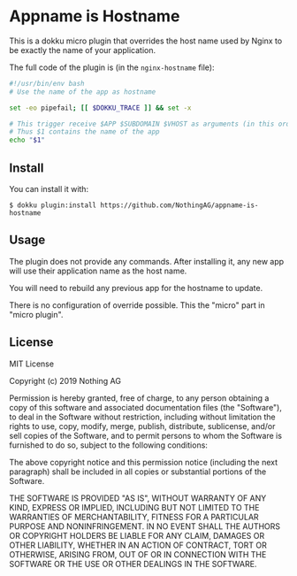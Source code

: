 # Appname is Hostname

This is a dokku micro plugin that overrides the host name used by Nginx to be
exactly the name of your application.

The full code of the plugin is (in the `nginx-hostname` file):

```bash
#!/usr/bin/env bash
# Use the name of the app as hostname

set -eo pipefail; [[ $DOKKU_TRACE ]] && set -x

# This trigger receive $APP $SUBDOMAIN $VHOST as arguments (in this order).
# Thus $1 contains the name of the app
echo "$1"
```

## Install

You can install it with:
```
$ dokku plugin:install https://github.com/NothingAG/appname-is-hostname
```

## Usage

The plugin does not provide any commands. After installing it, any new app will
use their application name as the host name.

You will need to rebuild any previous app for the hostname to update.

There is no configuration of override possible. This the "micro" part in "micro
plugin".

## License

MIT License

Copyright (c) 2019 Nothing AG

Permission is hereby granted, free of charge, to any person obtaining a copy of
this software and associated documentation files (the "Software"), to deal in
the Software without restriction, including without limitation the rights to
use, copy, modify, merge, publish, distribute, sublicense, and/or sell copies
of the Software, and to permit persons to whom the Software is furnished to do
so, subject to the following conditions:

The above copyright notice and this permission notice (including the next
paragraph) shall be included in all copies or substantial portions of the
Software.

THE SOFTWARE IS PROVIDED "AS IS", WITHOUT WARRANTY OF ANY KIND, EXPRESS OR
IMPLIED, INCLUDING BUT NOT LIMITED TO THE WARRANTIES OF MERCHANTABILITY,
FITNESS FOR A PARTICULAR PURPOSE AND NONINFRINGEMENT. IN NO EVENT SHALL THE
AUTHORS OR COPYRIGHT HOLDERS BE LIABLE FOR ANY CLAIM, DAMAGES OR OTHER
LIABILITY, WHETHER IN AN ACTION OF CONTRACT, TORT OR OTHERWISE, ARISING FROM,
OUT OF OR IN CONNECTION WITH THE SOFTWARE OR THE USE OR OTHER DEALINGS IN THE
SOFTWARE.

